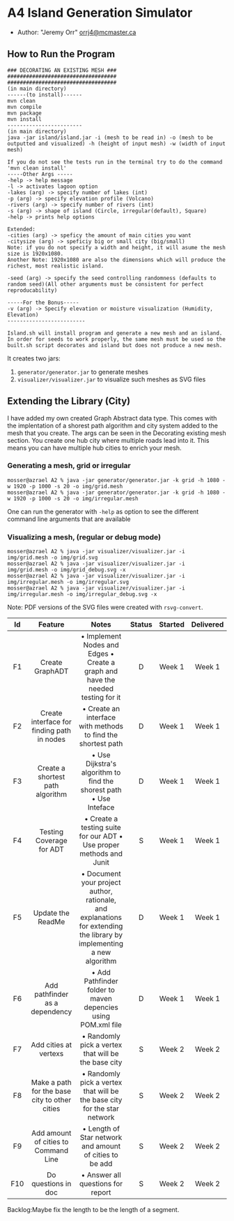 # A4 Island Generation Simulator

  - Author: "Jeremy Orr" <orrj4@mcmaster.ca>

## How to Run the Program

```
### DECORATING AN EXISTING MESH ###
###################################
###################################
(in main directory)
------(to install)------
mvn clean
mvn compile
mvn package
mvn install
------------------------
(in main directory)
java -jar island/island.jar -i (mesh to be read in) -o (mesh to be outputted and visualized) -h (height of input mesh) -w (width of input mesh)

If you do not see the tests run in the terminal try to do the command 'mvn clean install'
-----Other Args -----
-help -> help message 
-l -> activates lagoon option 
-lakes (arg) -> specify number of lakes (int)
-p (arg) -> specify elevation profile (Volcano)
-rivers (arg) -> specify number of rivers (int)
-s (arg) -> shape of island (Circle, irregular(default), Square)
-help -> prints help options

Extended:
-cities (arg) -> speficy the amount of main cities you want
-citysize (arg) -> speficiy big or small city (big/small)
Note: if you do not specify a width and height, it will asume the mesh size is 1920x1080.
Another Note: 1920x1080 are also the dimensions which will produce the richest, most realistic island.

-seed (arg) -> specify the seed controlling randomness (defaults to random seed)(All other arguments must be consistent for perfect reproducability) 

-----For the Bonus-----
-v (arg) -> Specify elevation or moisture visualization (Humidity, Elevation)
-------------------------

Island.sh will install program and generate a new mesh and an island. In order for seeds to work properly, the same mesh must be used so the built.sh script decorates and island but does not produce a new mesh.
```

It creates two jars:

  1. `generator/generator.jar` to generate meshes
  2. `visualizer/visualizer.jar` to visualize such meshes as SVG files

## Extending the Library (City)
I have added my own created Graph Abstract data type. This comes with the implentation of a shorest path algorithm and city system added to the mesh that you create. The args can be seen in the Decorating existing mesh section. You create one hub city where multiple roads lead into it. This means you can have multiple hub cities to enrich your mesh.

### Generating a mesh, grid or irregular

```
mosser@azrael A2 % java -jar generator/generator.jar -k grid -h 1080 -w 1920 -p 1000 -s 20 -o img/grid.mesh
mosser@azrael A2 % java -jar generator/generator.jar -k grid -h 1080 -w 1920 -p 1000 -s 20 -o img/irregular.mesh
```

One can run the generator with `-help` as option to see the different command line arguments that are available

### Visualizing a mesh, (regular or debug mode)

```
mosser@azrael A2 % java -jar visualizer/visualizer.jar -i img/grid.mesh -o img/grid.svg          
mosser@azrael A2 % java -jar visualizer/visualizer.jar -i img/grid.mesh -o img/grid_debug.svg -x
mosser@azrael A2 % java -jar visualizer/visualizer.jar -i img/irregular.mesh -o img/irregular.svg   
mosser@azrael A2 % java -jar visualizer/visualizer.jar -i img/irregular.mesh -o img/irregular_debug.svg -x
```

Note: PDF versions of the SVG files were created with `rsvg-convert`.

| Id  | Feature  | Notes | Status  |  Started  | Delivered |
|:---:| :-----:  | :---: | :----:  |  :-----:  | :-------: |
| F1  | Create GraphADT  | • Implement Nodes and Edges • Create a graph and have the needed testing for it | D  |  Week 1  | Week 1 |
| F2  | Create interface for finding path in nodes  | • Create an interface with methods to find the shortest path | D  |  Week 1  | Week 1 |
| F3  | Create a shortest path algorithm  | • Use Dijkstra's algorithm to find the shorest path • Use Inteface | D  |  Week 1  | Week 1 |
| F4  | Testing Coverage for ADT  | • Create a testing suite for our ADT • Use proper methods and Junit | S  |  Week 1  | Week 1 |
| F5  | Update the ReadMe  | • Document	your project author, rationale, and explanations for extending the	library	by implementing a new algorithm | D |  Week 1  | Week 1 |
| F6 | Add pathfinder as a dependency  | • Add Pathfinder folder to maven depencies using POM.xml file | D |  Week 1  | Week 1 |
| F7 | Add cities at vertexs  | • Randomly pick a vertex that will be the base city | S |  Week 2  | Week 2 |
| F8 | Make a path for the base city to other cities  | • Randomly pick a vertex that will be the base city for the star network| S |  Week 2  | Week 2 |
| F9 | Add amount of cities to Command Line | • Length of Star network and amount of cities to be add | S |  Week 2  | Week 2 |
| F10 | Do questions in doc | • Answer all questions for report| S |  Week 2  | Week 2 |

Backlog:Maybe fix the length to be the length of a segment.

